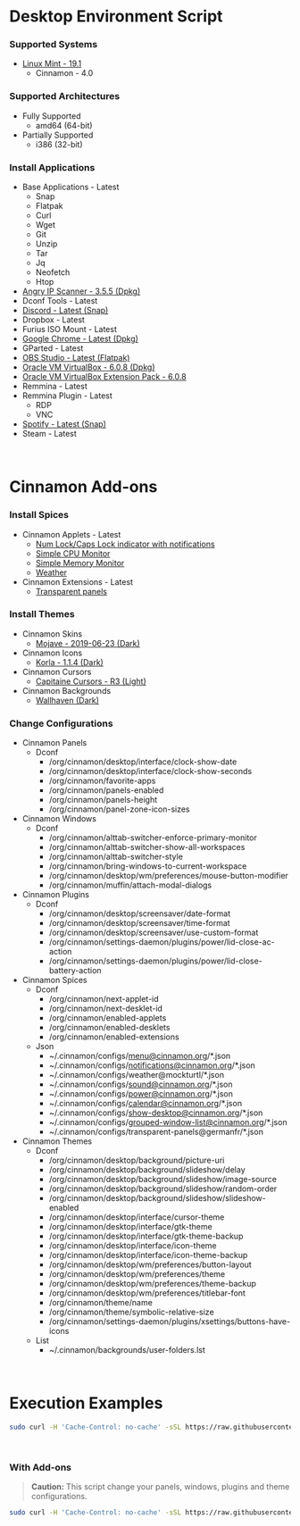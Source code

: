 # Desktop Environment Script

### Supported Systems
* [Linux Mint - 19.1](https://linuxmint.com/)
  * Cinnamon - 4.0

### Supported Architectures
* Fully Supported
  * amd64 (64-bit)
* Partially Supported
  * i386 (32-bit)

### Install Applications
* Base Applications - Latest
  * Snap
  * Flatpak
  * Curl
  * Wget
  * Git
  * Unzip
  * Tar
  * Jq
  * Neofetch
  * Htop
* [Angry IP Scanner - 3.5.5 (Dpkg)](https://angryip.org/)
* Dconf Tools - Latest
* [Discord - Latest (Snap)](https://snapcraft.io/discord)
* Dropbox - Latest
* Furius ISO Mount - Latest
* [Google Chrome - Latest (Dpkg)](https://www.google.com/chrome/)
* GParted - Latest
* [OBS Studio - Latest (Flatpak)](https://flathub.org/apps/details/com.obsproject.Studio)
* [Oracle VM VirtualBox - 6.0.8 (Dpkg)](https://www.virtualbox.org/)
* [Oracle VM VirtualBox Extension Pack - 6.0.8](https://www.virtualbox.org/)
* Remmina - Latest
* Remmina Plugin - Latest
  * RDP
  * VNC
* [Spotify - Latest (Snap)](https://snapcraft.io/spotify)
* Steam - Latest

<br/>

# Cinnamon Add-ons

### Install Spices
* Cinnamon Applets - Latest
  * [Num Lock/Caps Lock indicator with notifications](https://cinnamon-spices.linuxmint.com/applets/view/83)
  * [Simple CPU Monitor](https://cinnamon-spices.linuxmint.com/applets/view/8)
  * [Simple Memory Monitor](https://cinnamon-spices.linuxmint.com/applets/view/34)
  * [Weather](https://cinnamon-spices.linuxmint.com/applets/view/17)
* Cinnamon Extensions - Latest
  * [Transparent panels](https://cinnamon-spices.linuxmint.com/extensions/view/42)

### Install Themes
* Cinnamon Skins
  * [Mojave - 2019-06-23 (Dark)](https://github.com/daniloancilotto/Mojave-gtk-theme)
* Cinnamon Icons
  * [Korla - 1.1.4 (Dark)](https://github.com/bikass/korla)
* Cinnamon Cursors
  * [Capitaine Cursors - R3 (Light)](https://github.com/keeferrourke/capitaine-cursors)
* Cinnamon Backgrounds
  * [Wallhaven (Dark)](https://wallhaven.cc/)

### Change Configurations
* Cinnamon Panels
  * Dconf
    * /org/cinnamon/desktop/interface/clock-show-date
    * /org/cinnamon/desktop/interface/clock-show-seconds
    * /org/cinnamon/favorite-apps
    * /org/cinnamon/panels-enabled
    * /org/cinnamon/panels-height
    * /org/cinnamon/panel-zone-icon-sizes
* Cinnamon Windows
  * Dconf
    * /org/cinnamon/alttab-switcher-enforce-primary-monitor
    * /org/cinnamon/alttab-switcher-show-all-workspaces
    * /org/cinnamon/alttab-switcher-style
    * /org/cinnamon/bring-windows-to-current-workspace
    * /org/cinnamon/desktop/wm/preferences/mouse-button-modifier
    * /org/cinnamon/muffin/attach-modal-dialogs
* Cinnamon Plugins
  * Dconf
    * /org/cinnamon/desktop/screensaver/date-format
    * /org/cinnamon/desktop/screensaver/time-format
    * /org/cinnamon/desktop/screensaver/use-custom-format
    * /org/cinnamon/settings-daemon/plugins/power/lid-close-ac-action
    * /org/cinnamon/settings-daemon/plugins/power/lid-close-battery-action
* Cinnamon Spices
  * Dconf
    * /org/cinnamon/next-applet-id
    * /org/cinnamon/next-desklet-id
    * /org/cinnamon/enabled-applets
    * /org/cinnamon/enabled-desklets
    * /org/cinnamon/enabled-extensions
  * Json
    * ~/.cinnamon/configs/menu@cinnamon.org/*.json
    * ~/.cinnamon/configs/notifications@cinnamon.org/*.json
    * ~/.cinnamon/configs/weather@mockturtl/*.json
    * ~/.cinnamon/configs/sound@cinnamon.org/*.json
    * ~/.cinnamon/configs/power@cinnamon.org/*.json
    * ~/.cinnamon/configs/calendar@cinnamon.org/*.json
    * ~/.cinnamon/configs/show-desktop@cinnamon.org/*.json
    * ~/.cinnamon/configs/grouped-window-list@cinnamon.org/*.json
    * ~/.cinnamon/configs/transparent-panels@germanfr/*.json
* Cinnamon Themes
  * Dconf
    * /org/cinnamon/desktop/background/picture-uri
    * /org/cinnamon/desktop/background/slideshow/delay
    * /org/cinnamon/desktop/background/slideshow/image-source
    * /org/cinnamon/desktop/background/slideshow/random-order
    * /org/cinnamon/desktop/background/slideshow/slideshow-enabled
    * /org/cinnamon/desktop/interface/cursor-theme
    * /org/cinnamon/desktop/interface/gtk-theme
    * /org/cinnamon/desktop/interface/gtk-theme-backup
    * /org/cinnamon/desktop/interface/icon-theme
    * /org/cinnamon/desktop/interface/icon-theme-backup
    * /org/cinnamon/desktop/wm/preferences/button-layout
    * /org/cinnamon/desktop/wm/preferences/theme
    * /org/cinnamon/desktop/wm/preferences/theme-backup
    * /org/cinnamon/desktop/wm/preferences/titlebar-font
    * /org/cinnamon/theme/name
    * /org/cinnamon/theme/symbolic-relative-size
    * /org/cinnamon/settings-daemon/plugins/xsettings/buttons-have-icons
  * List
    * ~/.cinnamon/backgrounds/user-folders.lst

<br/>

# Execution Examples

```bash
sudo curl -H 'Cache-Control: no-cache' -sSL https://raw.githubusercontent.com/daniloancilotto/desktop-environment-script/master/install.sh | bash
```

<br/>

### With Add-ons
> **Caution:**  This script change your panels, windows, plugins and theme configurations.

```bash
sudo curl -H 'Cache-Control: no-cache' -sSL https://raw.githubusercontent.com/daniloancilotto/desktop-environment-script/master/install.sh | bash -s -- --with-add-ons
```